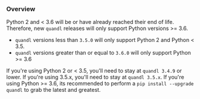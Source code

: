 ### Overview

Python 2 and < 3.6 will be or have already reached their end of life. Therefore, new `quandl` releases
will only support Python versions >= 3.6.

* `quandl` versions less than `3.5.0` will only support Python 2 and Python < 3.5.
* `quandl` versions greater than or equal to `3.6.0` will only support Python >= 3.6

If you're using Python 2 or < 3.5, you'll need to stay at `quandl 3.4.9` or lower.
If you're using 3.5.x, you'll need to stay at `quandl 3.5.x`.
If you're using Python >= 3.6, its recommended to perform a `pip install --upgrade quandl` to grab the
latest and greatest.

